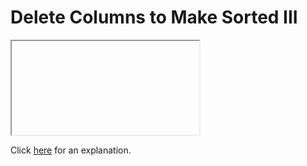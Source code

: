# Delete Columns to Make Sorted III 

<iframe></iframe>

Click [here](Explanation.md) for an explanation.

